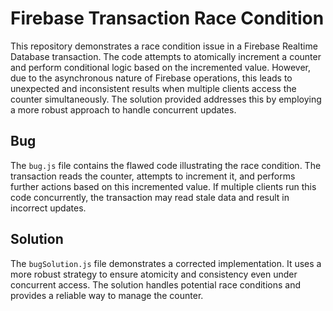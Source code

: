 # Firebase Transaction Race Condition

This repository demonstrates a race condition issue in a Firebase Realtime Database transaction.  The code attempts to atomically increment a counter and perform conditional logic based on the incremented value. However, due to the asynchronous nature of Firebase operations, this leads to unexpected and inconsistent results when multiple clients access the counter simultaneously.  The solution provided addresses this by employing a more robust approach to handle concurrent updates.

## Bug
The `bug.js` file contains the flawed code illustrating the race condition.  The transaction reads the counter, attempts to increment it, and performs further actions based on this incremented value. If multiple clients run this code concurrently, the transaction may read stale data and result in incorrect updates.

## Solution
The `bugSolution.js` file demonstrates a corrected implementation. It uses a more robust strategy to ensure atomicity and consistency even under concurrent access. The solution handles potential race conditions and provides a reliable way to manage the counter.
